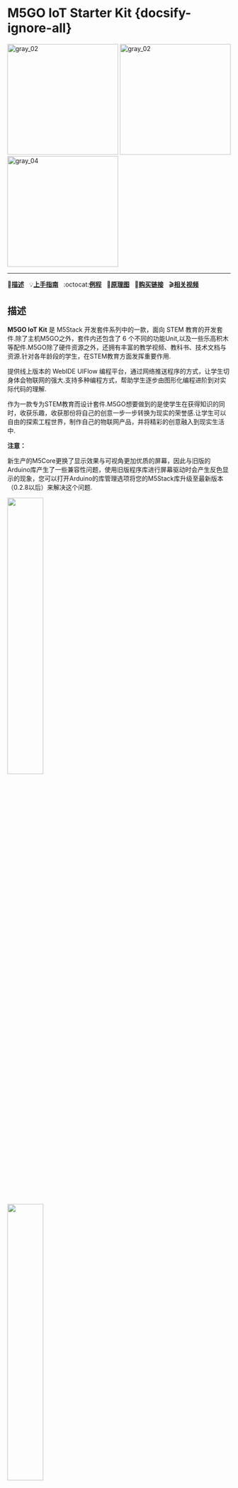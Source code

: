 # M5GO IoT Starter Kit {docsify-ignore-all}

<img src="assets/img/product_pics/core/m5go/m5go_01.png" alt="gray_02" width="250" height="250"> <img src="assets/img/product_pics/core/m5go/m5go_02.png" alt="gray_02" width="250" height="250"> <img src="assets/img/product_pics/core/m5go/m5go_03.png" alt="gray_04" width="250" height="250">

* * *

:memo:**[描述](#描述)**&nbsp;&nbsp;&nbsp;:bulb:**[上手指南](zh_CN/quick_start/m5core/m5stack_core_quick_start)**&nbsp;&nbsp;&nbsp;:octocat:**[例程](https://github.com/m5stack/M5Stack/tree/master/examples/Basics)**&nbsp;&nbsp;&nbsp;:electric_plug:**[原理图](https://github.com/m5stack/M5-Schematic/blob/master/Core/Basic/M5-Core-Schematic(20171206).pdf)**&nbsp;&nbsp;&nbsp;🛒**[购买链接](https://m5stack.com/collections/m5-core/products/m5go-iot-starter-kit-stem-education)**&nbsp;&nbsp;&nbsp;:clapper:**[相关视频](#相关视频)**

## 描述

**M5GO IoT Kit** 是 M5Stack 开发套件系列中的一款，面向 STEM 教育的开发套件.除了主机M5GO之外，套件内还包含了 6 个不同的功能Unit,以及一些乐高积木等配件.M5GO除了硬件资源之外，还拥有丰富的教学视频、教科书、技术文档与资源.针对各年龄段的学生，在STEM教育方面发挥重要作用.

提供线上版本的 WebIDE UIFlow 编程平台，通过网络推送程序的方式，让学生切身体会物联网的强大.支持多种编程方式，帮助学生逐步由图形化编程进阶到对实际代码的理解.

作为一款专为STEM教育而设计套件.M5GO想要做到的是使学生在获得知识的同时，收获乐趣，收获那份将自己的创意一步一步转换为现实的荣誉感.让学生可以自由的探索工程世界，制作自己的物联网产品，并将精彩的创意融入到现实生活中.

**注意：** 

新生产的M5Core更换了显示效果与可视角更加优质的屏幕，因此与旧版的Arduino库产生了一些兼容性问题，使用旧版程序库进行屏幕驱动时会产生反色显示的现象，您可以打开Arduino的库管理选项将您的M5Stack库升级至最新版本（0.2.8以后）来解决这个问题.

<img src="assets\img\product_pics\core\basic\lib_01.jpg" width="40%">
<br><br><br>
<img src="assets\img\product_pics\core\basic\lib_02.jpg" width="40%">

## 产品特性

- 5V 直流电源
- USB Type-C
- 基于ESP32开发
- 16 MByte flash
- BMM150 + MPU6886
- 扬声器，按键x3，LCD屏幕（320 * 240），电源/复位按键x1
- 2.4G天线：Proant 440
- TF卡插槽（最大可拓展16GB）
- 可拓展的引脚与接口
- Grove 接口
- M-Bus总线母座 & 引脚
- 开发平台 [UIFlow](http://flow.m5stack.com), [MicroPython](http://micropython.org/), [Arduino](http://www.arduino.cc)


### ESP32特性

- 240 MHz双核Tensilica LX6微控制器，性能达到 600 DMIPS
- 集成520 KB SRAM
- 集成的802.11b/g/n HT40 Wi-Fi收发器，基带，堆栈和LWIP
- 集成双模蓝牙（经典和BLE）
- 霍尔传感器
- 10x 电容触摸功能接口
- 32 kHz晶体振荡器
- 每个GPIO引脚都支持PWM/定时器 输入/输出
- SDIO master/salve 50MHz
- 支持SD卡接口


### M5GO底座

[点击查看详情参数](zh_CN/base/m5go_bottom)


<a href="#zh_CN/related_documents/M5Burner"><button type="button" class="btn btn-primary">查看固件烧录教程</button></a>

## 外设的管脚映射

#### 主板管脚

**LCD 屏幕 & TF 卡**

*LCD像素：320x240*
*TF卡最大支持16GB*

<table>
 <tr><td>ESP32 Chip</td><td>GPIO23</td><td>GPIO19</td><td>GPIO18</td><td>GPIO14</td><td>GPIO27</td><td>GPIO33</td><td>GPIO32</td><td>GPIO4</td></tr>
 <tr><td>ILI9341</td><td>MOSI</td><td>/</td><td>CLK</td><td>CS</td><td>DC</td><td>RST</td><td>BL</td><td> </td></tr>
 <tr><td>TF卡</td><td>MOSI</td><td>MISO</td><td>CLK</td><td> </td><td> </td><td> </td><td> </td><td>CS</td></tr>
</table>

**按键 & 喇叭**

<table>
 <tr><td>ESP32 Chip</td><td>GPIO39</td><td>GPIO38</td><td>GPIO37</td><td>GPIO25</td></tr>
 <tr><td>按键引脚</td><td>BUTTON A</td><td>BUTTON B</td><td>BUTTON C</td></tr>
 <tr><td>喇叭</td><td> </td><td> </td><td> </td><td>喇叭引脚</td></tr>
</table>

**GROVE 接口 A & IP5306**

*电源管理芯片 (IP5306) 是定制 I2C 版本，它的 I2C 地址是 0x75。点击[这里](https://github.com/m5stack/M5-Schematic/blob/master/Core/IIC_IP5306_REG_V1.4.pdf)查看 IP5306 的寄存器手册。*

<table>
 <tr><td>ESP32 Chip</td><td>GPIO22</td><td>GPIO21</td><td>5V</td><td>GND</td></tr>
 <tr><td>GROVE A</td><td>SCL</td><td>SDA</td><td>5V</td><td>GND</td></tr>
 <tr><td>IP5306</td><td>SCL</td><td>SDA</td><td>5V</td><td>GND</td></tr>
</table>


**IP5306充/放电，电压参数**

<table>
   <tr style="font-weight:bold;text-align:center" >
      <td>充电</td>
      <td><td>
      <td>放电</td>
   </tr>
   <tr>
      <td>0.00 ~ 3.40V -> 0%</td>
      <td><td>
      <td>4.20 ~ 4.07V -> 100%</td>
   </tr>
   <tr>
      <td>3.40 ~ 3.61V -> 25%</td>
      <td><td>
      <td>4.07 ~ 3.81V -> 75%</td>
   </tr>
   <tr>
      <td>3.61 ~ 3.88V -> 50%</td>
      <td><td>
      <td>3.81 ~ 3.55V -> 50%</td>
   </tr>
   <tr>
      <td>3.88 ~ 4.12V -> 75%</td>
      <td><td>
      <td>3.55 ~ 3.33V -> 25%</td>
   </tr>
   <tr>
      <td>4.12 ~   /   -> 100%</td>
      <td><td>
      <td>3.33 ~ 0.00V -> 0%</td>
   </tr>
</table>

**6-Axis IMU Sensor MPU6886**

*MPU6886 I2C address 0x68*

<table>
 <tr><td>ESP32 Chip</td><td>GPIO22</td><td>GPIO21</td><td>5V</td><td>GND</td></tr>
 <tr><td>MPU6886</td><td>SCL</td><td>SDA</td><td>5V</td><td>GND</td></tr>
</table>

**3-Axis Geomagnetic Sensor BMM150**

*BMM150 I2C address 0x10*

<table>
 <tr><td>ESP32 Chip</td><td>GPIO22</td><td>GPIO21</td><td>5V</td><td>GND</td></tr>
 <tr><td>BMM150</td><td>SCL</td><td>SDA</td><td>5V</td><td>GND</td></tr>
</table>

#### M5GO 底座管脚

**GROVE 接口 B**

<table>
 <tr><td>ESP32 Chip</td><td>GPIO36</td><td>GPIO26</td><td>5V</td><td>GND</td></tr>
 <tr><td>GROVE B</td><td>GPIO36</td><td>GPIO26</td><td>5V</td><td>GND</td></tr>
</table>

**GROVE 接口 C**

<table>
 <tr><td>ESP32 Chip</td><td>GPIO16</td><td>GPIO17</td><td>5V</td><td>GND</td></tr>
 <tr><td>GROVE C</td><td>RXD</td><td>TXD</td><td>5V</td><td>GND</td></tr>
</table>

**LED 灯条 & 麦克风 MIC**

<table>
 <tr><td>ESP32 Chip</td><td>GPIO15</td><td>GPIO34</td><td>GPIO25</td></tr>
 <tr><td>LED灯条</td><td>SIG管脚</td><td> </td><td> </td></tr>
 <tr><td>麦克风MIC</td><td> </td><td>MIC管脚</td><td> </td></tr>
</table>

## 参数

<table>
   <tr style="font-weight:bold">
      <td>主控资源</td>
      <td>参数</td>
   </tr>
   <tr>
      <td>ESP32</td>
      <td>240MHz dual core, 600 DMIPS, 520KB SRAM, Wi-Fi, dual mode Bluetooth</td>
   </tr>
   <tr>
      <td>Flash闪存</td>
      <td>16MB Flash</td>
   </tr>
   <tr>
      <td>输入电压</td>
      <td>5V @ 500mA</td>
   </tr>
   <tr>
      <td>接口</td>
      <td>TypeC x 1, GROVE(I2C+I/0+UART) x 1</td>
   </tr>
   <tr>
      <td>IPS屏幕</td>
      <td>2 inch, 320x240 Colorful TFT LCD, ILI9342C</td>
   </tr>
   <tr>
      <td>喇叭</td>
      <td>1W-0928</td>
   </tr>
      <tr>
      <td>麦克风</td>
      <td>MEMS Analog BSE3729 Microphone</td>
   </tr>
   <tr>
      <td>LED</td>
      <td>SK6812 3535 RGB LED x 10</td>
   </tr>
   <tr>
      <td>MEMS</td>
      <td>BMM150 + MPU6886</td>
   </tr>
   <tr>
      <td>电池</td>
      <td>600 mAh @ 3.7V, inside  vb</td>
   </tr>
   <tr>
      <td>工作温度</td>
      <td>32°F to 104°F ( 0°C to 40°C )</td>
   </tr>
   <tr>
      <td>尺寸</td>
      <td>54 x 54 x 21 mm</td>
   </tr>
   <tr>
      <td>外壳材质</td>
      <td>Plastic ( PC )</td>
   </tr>
</table>



**<mark>Notice2：M5PORT 说明 </mark>**
*不同颜色的GROVE端口分别代表不同的功能.红色的PortA（21/22），为默认的I2C协议接口，黑色的PortB（26/36）, 支持DA/AD转换与信号总线通信.蓝色的PortC（16/17）, 支持Uart串口通信.在使用Unit进行功能拓展的时候，只需要匹配二者的端口的颜色，相应的进行连接即可正常使用.不仅提供简洁的硬件连接方式，还支持引脚的重映射.PortA（红色）被作为信号总线连接至是ESP32的GPIO21/22 ，没有AD通道转换方案，因此不能用作模拟输入使用.

- ADC1(8 通道 GPIO 32-39)
- ADC2(10 通道 GPIO 0，2，4，12-15，25-27)

使用AD读取功能:
1，使用杜邦线连接机身侧面的能够AD转换的引脚.
2，堆叠一个M5GO底座，使用其提供PortB.
3，使用PbHUB连接至PortA，拓展出6个PortB.
有关引脚分配和引脚重映射的更多信息，请查阅[ESP32数据手册](https://www.espressif.com/sites/default/files/documentation/esp32_datasheet_cn.pdf)


## 包含

-  1x M5GO Controller
-  1x M5GO 底座(兼容LEGO)
-  6x Units(ENV, IR, RGB, PIR, ANGLE, HUB)
-  4x LEGO连接配件
-  4x GROVE线
-  1x Type-C USB
-  1x 使用手册

## 相关链接

- **数据手册**

    - [ESP32](https://m5stack.oss-cn-shenzhen.aliyuncs.com/resource/docs/datasheet/core/esp32_datasheet_cn.pdf)
    - [MPU6886](https://m5stack.oss-cn-shenzhen.aliyuncs.com/resource/docs/datasheet/core/MPU-6886-000193%2Bv1.1_GHIC_en.pdf)
    - [BMM150](https://m5stack.oss-cn-shenzhen.aliyuncs.com/resource/docs/datasheet/core/BMM150_datasheet_en.pdf)

- **寄存器手册** 

    - [IP5306](https://m5stack.oss-cn-shenzhen.aliyuncs.com/resource/docs/datasheet/core/IIC_IP5306_REG_V1.4_cn.pdf)

## 版本变更

<div class="table-wrapper">
    <table class="fl-table">
        <thead>
        <tr>
            <th>上市日期</th>
            <th>产品变动</th>
        </tr>
        </thead>    
        <tbody>
        <tr>
            <td>2018.4</td>
            <td>首次发售</td>
        </tr>
        <tr>
            <td>2019.6</td>
            <td>MPU9250变更为MPU6886+BMM150</td>
        </tr>
        <tr>
            <td>2019.7</td>
            <td>TN屏幕变更为IPS屏幕</td>
        </tr>
        <tbody>
    </table>
</div>

## 相关视频

- **m5stack 的简介**

<video class="video_size" controls>
    <source src="https://m5stack.oss-cn-shenzhen.aliyuncs.com/video/LukeVideo/m5stack%E7%AE%80%E4%BB%8B%EF%BC%88%E4%B8%AD%E6%96%87%EF%BC%89.mp4" type="video/mp4">
</video>